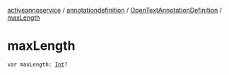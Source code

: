 [activeannoservice](../../index.md) / [annotationdefinition](../index.md) / [OpenTextAnnotationDefinition](index.md) / [maxLength](./max-length.md)

# maxLength

`var maxLength: `[`Int`](https://kotlinlang.org/api/latest/jvm/stdlib/kotlin/-int/index.html)`?`